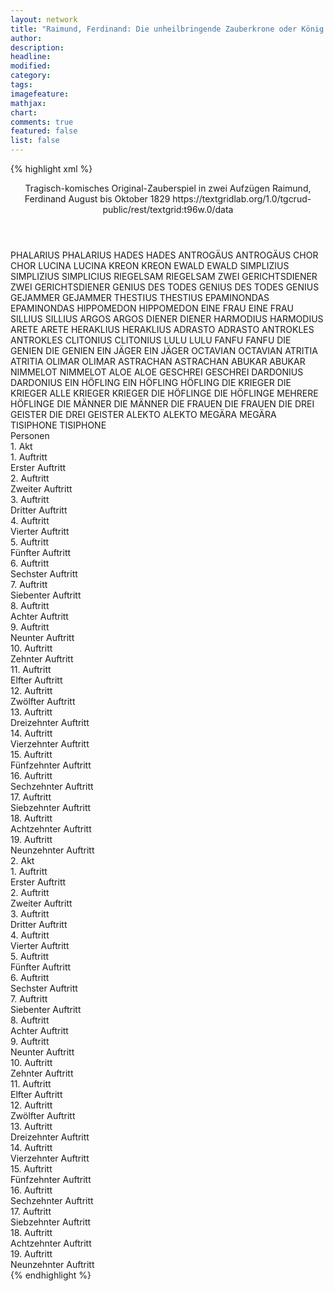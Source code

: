```yaml
---
layout: network
title: "Raimund, Ferdinand: Die unheilbringende Zauberkrone oder König ohne Reich, Held ohne Mut, Schönheit ohne Jugend (1829)"
author:
description:
headline:
modified:
category:
tags:
imagefeature:
mathjax:
chart:
comments: true
featured: false
list: false
---
```

{% highlight xml %}
<?xml-model href="https://raw.githubusercontent.com/DLiNa/project/master/rules/lina.rnc"?><?xml-model href="https://raw.githubusercontent.com/DLiNa/project/master/rules/lina.sch"?>
<play xmlns="http://lina.digital">
  <header>
    <title>Die unheilbringende Zauberkrone oder König ohne Reich, Held ohne Mut, Schönheit ohne Jugend</title>
    <subtitle>Tragisch-komisches Original-Zauberspiel in zwei Aufzügen</subtitle>
    <genretitle/>
    <author>Raimund, Ferdinand</author>
    <date type="print" when="1837"/>
    <date type="premiere" when="1829"/>
    <date type="written" when="1829"> August bis Oktober 1829</date>
    <source>https://textgridlab.org/1.0/tgcrud-public/rest/textgrid:t96w.0/data</source>
  </header>
  <personae>
    <character>
      <name>PHALARIUS</name>
      <alias xml:id="phalarius">
        <name>PHALARIUS</name>
      </alias>
    </character>
    <character>
      <name>HADES</name>
      <alias xml:id="hades">
        <name>HADES</name>
      </alias>
    </character>
    <character>
      <name>ANTROGÄUS</name>
      <alias xml:id="antrogäus">
        <name>ANTROGÄUS</name>
      </alias>
    </character>
    <character>
      <name>CHOR</name>
      <alias xml:id="chor">
        <name>CHOR</name>
      </alias>
    </character>
    <character>
      <name>LUCINA</name>
      <alias xml:id="lucina">
        <name>LUCINA</name>
      </alias>
    </character>
    <character>
      <name>KREON</name>
      <alias xml:id="kreon">
        <name>KREON</name>
      </alias>
    </character>
    <character>
      <name>EWALD</name>
      <alias xml:id="ewald">
        <name>EWALD</name>
      </alias>
    </character>
    <character>
      <name>SIMPLIZIUS</name>
      <alias xml:id="simplizius">
        <name>SIMPLIZIUS</name>
      </alias>
      <alias xml:id="simplicius">
        <name>SIMPLICIUS</name>
      </alias>
    </character>
    <character>
      <name>RIEGELSAM</name>
      <alias xml:id="riegelsam">
        <name>RIEGELSAM</name>
      </alias>
    </character>
    <character>
      <name>ZWEI GERICHTSDIENER</name>
      <alias xml:id="zwei_gerichtsdiener">
        <name>ZWEI GERICHTSDIENER</name>
      </alias>
    </character>
    <character>
      <name>GENIUS DES TODES</name>
      <alias xml:id="genius_des_todes">
        <name>GENIUS DES TODES</name>
      </alias>
      <alias xml:id="genius">
        <name>GENIUS</name>
      </alias>
    </character>
    <character>
      <name>GEJAMMER</name>
      <alias xml:id="gejammer">
        <name>GEJAMMER</name>
      </alias>
    </character>
    <character>
      <name>THESTIUS</name>
      <alias xml:id="thestius">
        <name>THESTIUS</name>
      </alias>
    </character>
    <character>
      <name>EPAMINONDAS</name>
      <alias xml:id="epaminondas">
        <name>EPAMINONDAS</name>
      </alias>
    </character>
    <character>
      <name>HIPPOMEDON</name>
      <alias xml:id="hippomedon">
        <name>HIPPOMEDON</name>
      </alias>
    </character>
    <character>
      <name>EINE FRAU</name>
      <alias xml:id="eine_frau">
        <name>EINE FRAU</name>
      </alias>
    </character>
    <character>
      <name>SILLIUS</name>
      <alias xml:id="sillius">
        <name>SILLIUS</name>
      </alias>
    </character>
    <character>
      <name>ARGOS</name>
      <alias xml:id="argos">
        <name>ARGOS</name>
      </alias>
    </character>
    <character>
      <name>DIENER</name>
      <alias xml:id="diener">
        <name>DIENER</name>
      </alias>
    </character>
    <character>
      <name>HARMODIUS</name>
      <alias xml:id="harmodius">
        <name>HARMODIUS</name>
      </alias>
    </character>
    <character>
      <name>ARETE</name>
      <alias xml:id="arete">
        <name>ARETE</name>
      </alias>
    </character>
    <character>
      <name>HERAKLIUS</name>
      <alias xml:id="heraklius">
        <name>HERAKLIUS</name>
      </alias>
    </character>
    <character>
      <name>ADRASTO</name>
      <alias xml:id="adrasto">
        <name>ADRASTO</name>
      </alias>
    </character>
    <character>
      <name>ANTROKLES</name>
      <alias xml:id="antrokles">
        <name>ANTROKLES</name>
      </alias>
    </character>
    <character>
      <name>CLITONIUS</name>
      <alias xml:id="clitonius">
        <name>CLITONIUS</name>
      </alias>
    </character>
    <character>
      <name>LULU</name>
      <alias xml:id="lulu">
        <name>LULU</name>
      </alias>
    </character>
    <character>
      <name>FANFU</name>
      <alias xml:id="fanfu">
        <name>FANFU</name>
      </alias>
    </character>
    <character>
      <name>DIE GENIEN</name>
      <alias xml:id="die_genien">
        <name>DIE GENIEN</name>
      </alias>
    </character>
    <character>
      <name>EIN JÄGER</name>
      <alias xml:id="ein_jäger">
        <name>EIN JÄGER</name>
      </alias>
    </character>
    <character>
      <name>OCTAVIAN</name>
      <alias xml:id="octavian">
        <name>OCTAVIAN</name>
      </alias>
    </character>
    <character>
      <name>ATRITIA</name>
      <alias xml:id="atritia">
        <name>ATRITIA</name>
      </alias>
    </character>
    <character>
      <name>OLIMAR</name>
      <alias xml:id="olimar">
        <name>OLIMAR</name>
      </alias>
    </character>
    <character>
      <name>ASTRACHAN</name>
      <alias xml:id="astrachan">
        <name>ASTRACHAN</name>
      </alias>
    </character>
    <character>
      <name>ABUKAR</name>
      <alias xml:id="abukar">
        <name>ABUKAR</name>
      </alias>
    </character>
    <character>
      <name>NIMMELOT</name>
      <alias xml:id="nimmelot">
        <name>NIMMELOT</name>
      </alias>
    </character>
    <character>
      <name>ALOE</name>
      <alias xml:id="aloe">
        <name>ALOE</name>
      </alias>
    </character>
    <character>
      <name>GESCHREI</name>
      <alias xml:id="geschrei">
        <name>GESCHREI</name>
      </alias>
    </character>
    <character>
      <name>DARDONIUS</name>
      <alias xml:id="dardonius">
        <name>DARDONIUS</name>
      </alias>
    </character>
    <character>
      <name>EIN HÖFLING</name>
      <alias xml:id="ein_höfling">
        <name>EIN HÖFLING</name>
      </alias>
      <alias xml:id="höfling">
        <name>HÖFLING</name>
      </alias>
    </character>
    <character>
      <name>DIE KRIEGER</name>
      <alias xml:id="die_krieger">
        <name>DIE KRIEGER</name>
      </alias>
      <alias xml:id="alle_krieger">
        <name>ALLE KRIEGER</name>
      </alias>
      <alias xml:id="krieger">
        <name>KRIEGER</name>
      </alias>
    </character>
    <character>
      <name>DIE HÖFLINGE</name>
      <alias xml:id="die_höflinge">
        <name>DIE HÖFLINGE</name>
      </alias>
      <alias xml:id="mehrere_höflinge">
        <name>MEHRERE HÖFLINGE</name>
      </alias>
    </character>
    <character>
      <name>DIE MÄNNER</name>
      <alias xml:id="die_männer">
        <name>DIE MÄNNER</name>
      </alias>
    </character>
    <character>
      <name>DIE FRAUEN</name>
      <alias xml:id="die_frauen">
        <name>DIE FRAUEN</name>
      </alias>
    </character>
    <character>
      <name>DIE DREI GEISTER</name>
      <alias xml:id="die_drei_geister">
        <name>DIE DREI GEISTER</name>
      </alias>
    </character>
    <character>
      <name>ALEKTO</name>
      <alias xml:id="alekto">
        <name>ALEKTO</name>
      </alias>
    </character>
    <character>
      <name>MEGÄRA</name>
      <alias xml:id="megära">
        <name>MEGÄRA</name>
      </alias>
    </character>
    <character>
      <name>TISIPHONE</name>
      <alias xml:id="tisiphone">
        <name>TISIPHONE</name>
      </alias>
    </character>
  </personae>
  <text>
    <div>
      <head>Personen</head>
    </div>
    <div>
      <head>1. Akt</head>
      <div>
        <head>1. Auftritt</head>
        <div>
          <head>Erster Auftritt</head>
          <sp who="#phalarius">
            <amount n="12" unit="speech_acts"/>
            <amount n="578" unit="words"/>
            <amount n="76" unit="lines"/>
            <amount n="3142" unit="chars"/>
          </sp>
          <sp who="#hades">
            <amount n="11" unit="speech_acts"/>
            <amount n="465" unit="words"/>
            <amount n="52" unit="lines"/>
            <amount n="2553" unit="chars"/>
          </sp>
        </div>
      </div>
      <div>
        <head>2. Auftritt</head>
        <div>
          <head>Zweiter Auftritt</head>
          <sp who="#phalarius">
            <amount n="4" unit="speech_acts"/>
            <amount n="317" unit="words"/>
            <amount n="38" unit="lines"/>
            <amount n="1777" unit="chars"/>
          </sp>
          <sp who="#antrogäus">
            <amount n="2" unit="speech_acts"/>
            <amount n="64" unit="words"/>
            <amount n="8" unit="lines"/>
            <amount n="323" unit="chars"/>
          </sp>
          <sp who="#chor">
            <amount n="1" unit="speech_acts"/>
            <amount n="57" unit="words"/>
            <amount n="9" unit="lines"/>
            <amount n="282" unit="chars"/>
          </sp>
        </div>
      </div>
      <div>
        <head>3. Auftritt</head>
        <div>
          <head>Dritter Auftritt</head>
          <sp who="#lucina">
            <amount n="1" unit="speech_acts"/>
            <amount n="148" unit="words"/>
            <amount n="18" unit="lines"/>
            <amount n="784" unit="chars"/>
          </sp>
        </div>
      </div>
      <div>
        <head>4. Auftritt</head>
        <div>
          <head>Vierter Auftritt</head>
          <sp who="#hades">
            <amount n="1" unit="speech_acts"/>
            <amount n="243" unit="words"/>
            <amount n="46" unit="lines"/>
            <amount n="1352" unit="chars"/>
          </sp>
        </div>
      </div>
      <div>
        <head>5. Auftritt</head>
        <div>
          <head>Fünfter Auftritt</head>
          <sp who="#lucina">
            <amount n="12" unit="speech_acts"/>
            <amount n="538" unit="words"/>
            <amount n="59" unit="lines"/>
            <amount n="2969" unit="chars"/>
          </sp>
          <sp who="#kreon">
            <amount n="9" unit="speech_acts"/>
            <amount n="389" unit="words"/>
            <amount n="43" unit="lines"/>
            <amount n="2079" unit="chars"/>
          </sp>
          <sp who="#hades">
            <amount n="9" unit="speech_acts"/>
            <amount n="497" unit="words"/>
            <amount n="55" unit="lines"/>
            <amount n="2771" unit="chars"/>
          </sp>
        </div>
      </div>
      <div>
        <head>6. Auftritt</head>
        <div>
          <head>Sechster Auftritt</head>
          <sp who="#ewald">
            <amount n="8" unit="speech_acts"/>
            <amount n="167" unit="words"/>
            <amount n="5" unit="lines"/>
            <amount n="909" unit="chars"/>
          </sp>
          <sp who="#simplizius">
            <amount n="8" unit="speech_acts"/>
            <amount n="312" unit="words"/>
            <amount n="3" unit="lines"/>
            <amount n="1670" unit="chars"/>
          </sp>
        </div>
      </div>
      <div>
        <head>7. Auftritt</head>
        <div>
          <head>Siebenter Auftritt</head>
          <sp who="#ewald">
            <amount n="7" unit="speech_acts"/>
            <amount n="278" unit="words"/>
            <amount n="28" unit="lines"/>
            <amount n="1518" unit="chars"/>
          </sp>
          <sp who="#lucina">
            <amount n="5" unit="speech_acts"/>
            <amount n="342" unit="words"/>
            <amount n="39" unit="lines"/>
            <amount n="1915" unit="chars"/>
          </sp>
        </div>
      </div>
      <div>
        <head>8. Auftritt</head>
        <div>
          <head>Achter Auftritt</head>
          <sp who="#simplizius">
            <amount n="1" unit="speech_acts"/>
            <amount n="88" unit="words"/>
            <amount n="468" unit="chars"/>
          </sp>
        </div>
      </div>
      <div>
        <head>9. Auftritt</head>
        <div>
          <head>Neunter Auftritt</head>
          <sp who="#ewald">
            <amount n="15" unit="speech_acts"/>
            <amount n="226" unit="words"/>
            <amount n="12" unit="lines"/>
            <amount n="1228" unit="chars"/>
          </sp>
          <sp who="#simplizius">
            <amount n="15" unit="speech_acts"/>
            <amount n="297" unit="words"/>
            <amount n="10" unit="lines"/>
            <amount n="1596" unit="chars"/>
          </sp>
          <sp who="#simplicius">
            <amount n="1" unit="speech_acts"/>
            <amount n="14" unit="words"/>
            <amount n="1" unit="lines"/>
            <amount n="71" unit="chars"/>
          </sp>
          <sp who="#riegelsam">
            <amount n="4" unit="speech_acts"/>
            <amount n="35" unit="words"/>
            <amount n="4" unit="lines"/>
            <amount n="194" unit="chars"/>
          </sp>
        </div>
      </div>
      <div>
        <head>10. Auftritt</head>
        <div>
          <head>Zehnter Auftritt</head>
          <sp who="#riegelsam">
            <amount n="31" unit="speech_acts"/>
            <amount n="549" unit="words"/>
            <amount n="21" unit="lines"/>
            <amount n="3023" unit="chars"/>
          </sp>
          <sp who="#zwei_gerichtsdiener">
            <amount n="1" unit="speech_acts"/>
            <amount n="16" unit="words"/>
            <amount n="1" unit="lines"/>
            <amount n="80" unit="chars"/>
          </sp>
          <sp who="#ewald">
            <amount n="14" unit="speech_acts"/>
            <amount n="180" unit="words"/>
            <amount n="11" unit="lines"/>
            <amount n="1013" unit="chars"/>
          </sp>
          <sp who="#simplizius">
            <amount n="27" unit="speech_acts"/>
            <amount n="212" unit="words"/>
            <amount n="26" unit="lines"/>
            <amount n="1070" unit="chars"/>
          </sp>
        </div>
      </div>
      <div>
        <head>11. Auftritt</head>
        <div>
          <head>Elfter Auftritt</head>
          <sp who="#lucina">
            <amount n="7" unit="speech_acts"/>
            <amount n="159" unit="words"/>
            <amount n="29" unit="lines"/>
            <amount n="874" unit="chars"/>
          </sp>
          <sp who="#genius_des_todes">
            <amount n="1" unit="speech_acts"/>
            <amount n="20" unit="words"/>
            <amount n="4" unit="lines"/>
            <amount n="113" unit="chars"/>
          </sp>
          <sp who="#genius">
            <amount n="5" unit="speech_acts"/>
            <amount n="51" unit="words"/>
            <amount n="10" unit="lines"/>
            <amount n="265" unit="chars"/>
          </sp>
          <sp who="#gejammer">
            <amount n="1" unit="speech_acts"/>
            <amount n="4" unit="words"/>
            <amount n="1" unit="lines"/>
            <amount n="16" unit="chars"/>
          </sp>
        </div>
      </div>
      <div>
        <head>12. Auftritt</head>
        <div>
          <head>Zwölfter Auftritt</head>
          <sp who="#thestius">
            <amount n="3" unit="speech_acts"/>
            <amount n="90" unit="words"/>
            <amount n="2" unit="lines"/>
            <amount n="497" unit="chars"/>
          </sp>
          <sp who="#epaminondas">
            <amount n="2" unit="speech_acts"/>
            <amount n="92" unit="words"/>
            <amount n="1" unit="lines"/>
            <amount n="494" unit="chars"/>
          </sp>
        </div>
      </div>
      <div>
        <head>13. Auftritt</head>
        <div>
          <head>Dreizehnter Auftritt</head>
          <sp who="#hippomedon">
            <amount n="6" unit="speech_acts"/>
            <amount n="63" unit="words"/>
            <amount n="5" unit="lines"/>
            <amount n="348" unit="chars"/>
          </sp>
          <sp who="#ewald">
            <amount n="4" unit="speech_acts"/>
            <amount n="83" unit="words"/>
            <amount n="2" unit="lines"/>
            <amount n="500" unit="chars"/>
          </sp>
          <sp who="#simplizius">
            <amount n="26" unit="speech_acts"/>
            <amount n="479" unit="words"/>
            <amount n="15" unit="lines"/>
            <amount n="2560" unit="chars"/>
          </sp>
          <sp who="#thestius">
            <amount n="4" unit="speech_acts"/>
            <amount n="82" unit="words"/>
            <amount n="2" unit="lines"/>
            <amount n="438" unit="chars"/>
          </sp>
          <sp who="#epaminondas">
            <amount n="14" unit="speech_acts"/>
            <amount n="109" unit="words"/>
            <amount n="13" unit="lines"/>
            <amount n="612" unit="chars"/>
          </sp>
          <sp who="#eine_frau">
            <amount n="1" unit="speech_acts"/>
            <amount n="4" unit="words"/>
            <amount n="1" unit="lines"/>
            <amount n="28" unit="chars"/>
          </sp>
        </div>
      </div>
      <div>
        <head>14. Auftritt</head>
        <div>
          <head>Vierzehnter Auftritt</head>
          <sp who="#sillius">
            <amount n="1" unit="speech_acts"/>
            <amount n="8" unit="words"/>
            <amount n="1" unit="lines"/>
            <amount n="43" unit="chars"/>
          </sp>
          <sp who="#hippomedon #ewald #simplizius #thestius #epaminondas #eine_frau #sillius">
            <amount n="1" unit="speech_acts"/>
            <amount n="4" unit="words"/>
            <amount n="1" unit="lines"/>
            <amount n="20" unit="chars"/>
          </sp>
          <sp who="#epaminondas">
            <amount n="1" unit="speech_acts"/>
            <amount n="27" unit="words"/>
            <amount n="132" unit="chars"/>
          </sp>
        </div>
      </div>
      <div>
        <head>15. Auftritt</head>
        <div>
          <head>Fünfzehnter Auftritt</head>
          <sp who="#argos">
            <amount n="1" unit="speech_acts"/>
            <amount n="10" unit="words"/>
            <amount n="1" unit="lines"/>
            <amount n="58" unit="chars"/>
          </sp>
          <sp who="#epaminondas">
            <amount n="1" unit="speech_acts"/>
            <amount n="18" unit="words"/>
            <amount n="1" unit="lines"/>
            <amount n="87" unit="chars"/>
          </sp>
          <sp who="#simplizius">
            <amount n="3" unit="speech_acts"/>
            <amount n="131" unit="words"/>
            <amount n="1" unit="lines"/>
            <amount n="753" unit="chars"/>
          </sp>
          <sp who="#diener">
            <amount n="2" unit="speech_acts"/>
            <amount n="28" unit="words"/>
            <amount n="1" unit="lines"/>
            <amount n="164" unit="chars"/>
          </sp>
        </div>
      </div>
      <div>
        <head>16. Auftritt</head>
        <div>
          <head>Sechzehnter Auftritt</head>
          <sp who="#thestius">
            <amount n="2" unit="speech_acts"/>
            <amount n="95" unit="words"/>
            <amount n="549" unit="chars"/>
          </sp>
          <sp who="#ewald">
            <amount n="1" unit="speech_acts"/>
            <amount n="10" unit="words"/>
            <amount n="1" unit="lines"/>
            <amount n="46" unit="chars"/>
          </sp>
        </div>
      </div>
      <div>
        <head>17. Auftritt</head>
        <div>
          <head>Siebzehnter Auftritt</head>
          <sp who="#harmodius">
            <amount n="3" unit="speech_acts"/>
            <amount n="89" unit="words"/>
            <amount n="2" unit="lines"/>
            <amount n="534" unit="chars"/>
          </sp>
          <sp who="#thestius">
            <amount n="2" unit="speech_acts"/>
            <amount n="17" unit="words"/>
            <amount n="2" unit="lines"/>
            <amount n="87" unit="chars"/>
          </sp>
          <sp who="#ewald">
            <amount n="2" unit="speech_acts"/>
            <amount n="56" unit="words"/>
            <amount n="1" unit="lines"/>
            <amount n="273" unit="chars"/>
          </sp>
        </div>
      </div>
      <div>
        <head>18. Auftritt</head>
        <div>
          <head>Achtzehnter Auftritt</head>
          <sp who="#arete">
            <amount n="33" unit="speech_acts"/>
            <amount n="399" unit="words"/>
            <amount n="39" unit="lines"/>
            <amount n="2136" unit="chars"/>
          </sp>
          <sp who="#simplizius">
            <amount n="31" unit="speech_acts"/>
            <amount n="417" unit="words"/>
            <amount n="39" unit="lines"/>
            <amount n="2211" unit="chars"/>
          </sp>
        </div>
      </div>
      <div>
        <head>19. Auftritt</head>
        <div>
          <head>Neunzehnter Auftritt</head>
          <sp who="#heraklius">
            <amount n="6" unit="speech_acts"/>
            <amount n="121" unit="words"/>
            <amount n="15" unit="lines"/>
            <amount n="638" unit="chars"/>
          </sp>
          <sp who="#harmodius">
            <amount n="3" unit="speech_acts"/>
            <amount n="72" unit="words"/>
            <amount n="9" unit="lines"/>
            <amount n="356" unit="chars"/>
          </sp>
          <sp who="#ewald">
            <amount n="5" unit="speech_acts"/>
            <amount n="56" unit="words"/>
            <amount n="7" unit="lines"/>
            <amount n="313" unit="chars"/>
          </sp>
          <sp who="#heraklius #harmodius #ewald #adrasto">
            <amount n="2" unit="speech_acts"/>
            <amount n="18" unit="words"/>
            <amount n="2" unit="lines"/>
            <amount n="93" unit="chars"/>
          </sp>
          <sp who="#adrasto">
            <amount n="2" unit="speech_acts"/>
            <amount n="34" unit="words"/>
            <amount n="5" unit="lines"/>
            <amount n="168" unit="chars"/>
          </sp>
        </div>
      </div>
    </div>
    <div>
      <head>2. Akt</head>
      <div>
        <head>1. Auftritt</head>
        <div>
          <head>Erster Auftritt</head>
          <sp who="#antrokles">
            <amount n="8" unit="speech_acts"/>
            <amount n="477" unit="words"/>
            <amount n="2" unit="lines"/>
            <amount n="2589" unit="chars"/>
          </sp>
          <sp who="#clitonius">
            <amount n="6" unit="speech_acts"/>
            <amount n="93" unit="words"/>
            <amount n="4" unit="lines"/>
            <amount n="490" unit="chars"/>
          </sp>
        </div>
      </div>
      <div>
        <head>2. Auftritt</head>
        <div>
          <head>Zweiter Auftritt</head>
          <sp who="#lulu">
            <amount n="10" unit="speech_acts"/>
            <amount n="143" unit="words"/>
            <amount n="9" unit="lines"/>
            <amount n="786" unit="chars"/>
          </sp>
          <sp who="#fanfu">
            <amount n="1" unit="speech_acts"/>
            <amount n="6" unit="words"/>
            <amount n="1" unit="lines"/>
            <amount n="37" unit="chars"/>
          </sp>
          <sp who="#simplizius">
            <amount n="12" unit="speech_acts"/>
            <amount n="496" unit="words"/>
            <amount n="9" unit="lines"/>
            <amount n="2803" unit="chars"/>
          </sp>
          <sp who="#lulu #fanfu">
            <amount n="1" unit="speech_acts"/>
            <amount n="2" unit="words"/>
            <amount n="1" unit="lines"/>
            <amount n="8" unit="chars"/>
          </sp>
          <sp who="#die_genien">
            <amount n="1" unit="speech_acts"/>
            <amount n="4" unit="words"/>
            <amount n="1" unit="lines"/>
            <amount n="25" unit="chars"/>
          </sp>
        </div>
      </div>
      <div>
        <head>3. Auftritt</head>
        <div>
          <head>Dritter Auftritt</head>
          <sp who="#phalarius">
            <amount n="10" unit="speech_acts"/>
            <amount n="608" unit="words"/>
            <amount n="65" unit="lines"/>
            <amount n="3273" unit="chars"/>
          </sp>
          <sp who="#ein_jäger">
            <amount n="2" unit="speech_acts"/>
            <amount n="30" unit="words"/>
            <amount n="3" unit="lines"/>
            <amount n="148" unit="chars"/>
          </sp>
          <sp who="#octavian">
            <amount n="8" unit="speech_acts"/>
            <amount n="334" unit="words"/>
            <amount n="36" unit="lines"/>
            <amount n="1739" unit="chars"/>
          </sp>
        </div>
      </div>
      <div>
        <head>4. Auftritt</head>
        <div>
          <head>Vierter Auftritt</head>
          <sp who="#lucina">
            <amount n="4" unit="speech_acts"/>
            <amount n="329" unit="words"/>
            <amount n="1" unit="lines"/>
            <amount n="1841" unit="chars"/>
          </sp>
          <sp who="#ewald">
            <amount n="3" unit="speech_acts"/>
            <amount n="55" unit="words"/>
            <amount n="1" unit="lines"/>
            <amount n="304" unit="chars"/>
          </sp>
        </div>
      </div>
      <div>
        <head>5. Auftritt</head>
        <div>
          <head>Fünfter Auftritt</head>
          <sp who="#ewald">
            <amount n="19" unit="speech_acts"/>
            <amount n="256" unit="words"/>
            <amount n="15" unit="lines"/>
            <amount n="1304" unit="chars"/>
          </sp>
          <sp who="#atritia">
            <amount n="19" unit="speech_acts"/>
            <amount n="588" unit="words"/>
            <amount n="9" unit="lines"/>
            <amount n="3012" unit="chars"/>
          </sp>
        </div>
      </div>
      <div>
        <head>6. Auftritt</head>
        <div>
          <head>Sechster Auftritt</head>
          <sp who="#ewald">
            <amount n="10" unit="speech_acts"/>
            <amount n="92" unit="words"/>
            <amount n="10" unit="lines"/>
            <amount n="493" unit="chars"/>
          </sp>
          <sp who="#simplizius">
            <amount n="10" unit="speech_acts"/>
            <amount n="313" unit="words"/>
            <amount n="4" unit="lines"/>
            <amount n="1794" unit="chars"/>
          </sp>
        </div>
      </div>
      <div>
        <head>7. Auftritt</head>
        <div>
          <head>Siebenter Auftritt</head>
          <sp who="#olimar">
            <amount n="13" unit="speech_acts"/>
            <amount n="151" unit="words"/>
            <amount n="12" unit="lines"/>
            <amount n="798" unit="chars"/>
          </sp>
          <sp who="#simplizius">
            <amount n="10" unit="speech_acts"/>
            <amount n="175" unit="words"/>
            <amount n="7" unit="lines"/>
            <amount n="947" unit="chars"/>
          </sp>
          <sp who="#astrachan">
            <amount n="14" unit="speech_acts"/>
            <amount n="158" unit="words"/>
            <amount n="12" unit="lines"/>
            <amount n="863" unit="chars"/>
          </sp>
        </div>
      </div>
      <div>
        <head>8. Auftritt</head>
        <div>
          <head>Achter Auftritt</head>
          <sp who="#abukar">
            <amount n="2" unit="speech_acts"/>
            <amount n="19" unit="words"/>
            <amount n="2" unit="lines"/>
            <amount n="101" unit="chars"/>
          </sp>
          <sp who="#astrachan">
            <amount n="1" unit="speech_acts"/>
            <amount n="18" unit="words"/>
            <amount n="101" unit="chars"/>
          </sp>
          <sp who="#olimar">
            <amount n="3" unit="speech_acts"/>
            <amount n="44" unit="words"/>
            <amount n="2" unit="lines"/>
            <amount n="219" unit="chars"/>
          </sp>
          <sp who="#simplizius">
            <amount n="4" unit="speech_acts"/>
            <amount n="38" unit="words"/>
            <amount n="3" unit="lines"/>
            <amount n="201" unit="chars"/>
          </sp>
          <sp who="#nimmelot">
            <amount n="1" unit="speech_acts"/>
            <amount n="7" unit="words"/>
            <amount n="1" unit="lines"/>
            <amount n="44" unit="chars"/>
          </sp>
        </div>
      </div>
      <div>
        <head>9. Auftritt</head>
        <div>
          <head>Neunter Auftritt</head>
          <sp who="#simplizius">
            <amount n="8" unit="speech_acts"/>
            <amount n="693" unit="words"/>
            <amount n="56" unit="lines"/>
            <amount n="3611" unit="chars"/>
          </sp>
          <sp who="#abukar">
            <amount n="3" unit="speech_acts"/>
            <amount n="32" unit="words"/>
            <amount n="3" unit="lines"/>
            <amount n="171" unit="chars"/>
          </sp>
          <sp who="#simplizius #abukar #olimar #astrachan">
            <amount n="1" unit="speech_acts"/>
            <amount n="3" unit="words"/>
            <amount n="1" unit="lines"/>
            <amount n="19" unit="chars"/>
          </sp>
          <sp who="#olimar">
            <amount n="3" unit="speech_acts"/>
            <amount n="21" unit="words"/>
            <amount n="3" unit="lines"/>
            <amount n="88" unit="chars"/>
          </sp>
          <sp who="#astrachan">
            <amount n="2" unit="speech_acts"/>
            <amount n="13" unit="words"/>
            <amount n="2" unit="lines"/>
            <amount n="62" unit="chars"/>
          </sp>
        </div>
      </div>
      <div>
        <head>10. Auftritt</head>
        <div>
          <head>Zehnter Auftritt</head>
          <sp who="#aloe">
            <amount n="13" unit="speech_acts"/>
            <amount n="434" unit="words"/>
            <amount n="6" unit="lines"/>
            <amount n="2271" unit="chars"/>
          </sp>
          <sp who="#ewald">
            <amount n="14" unit="speech_acts"/>
            <amount n="224" unit="words"/>
            <amount n="11" unit="lines"/>
            <amount n="1170" unit="chars"/>
          </sp>
          <sp who="#geschrei">
            <amount n="1" unit="speech_acts"/>
            <amount n="9" unit="words"/>
            <amount n="1" unit="lines"/>
            <amount n="43" unit="chars"/>
          </sp>
        </div>
      </div>
      <div>
        <head>11. Auftritt</head>
        <div>
          <head>Elfter Auftritt</head>
          <sp who="#simplizius">
            <amount n="15" unit="speech_acts"/>
            <amount n="451" unit="words"/>
            <amount n="13" unit="lines"/>
            <amount n="2466" unit="chars"/>
          </sp>
          <sp who="#ewald">
            <amount n="13" unit="speech_acts"/>
            <amount n="140" unit="words"/>
            <amount n="12" unit="lines"/>
            <amount n="730" unit="chars"/>
          </sp>
          <sp who="#geschrei">
            <amount n="1" unit="speech_acts"/>
            <amount n="6" unit="words"/>
            <amount n="1" unit="lines"/>
            <amount n="30" unit="chars"/>
          </sp>
        </div>
      </div>
      <div>
        <head>12. Auftritt</head>
        <div>
          <head>Zwölfter Auftritt</head>
          <sp who="#dardonius">
            <amount n="27" unit="speech_acts"/>
            <amount n="338" unit="words"/>
            <amount n="22" unit="lines"/>
            <amount n="1899" unit="chars"/>
          </sp>
          <sp who="#ein_höfling">
            <amount n="2" unit="speech_acts"/>
            <amount n="21" unit="words"/>
            <amount n="2" unit="lines"/>
            <amount n="105" unit="chars"/>
          </sp>
          <sp who="#simplizius">
            <amount n="28" unit="speech_acts"/>
            <amount n="580" unit="words"/>
            <amount n="15" unit="lines"/>
            <amount n="3139" unit="chars"/>
          </sp>
          <sp who="#olimar">
            <amount n="4" unit="speech_acts"/>
            <amount n="28" unit="words"/>
            <amount n="4" unit="lines"/>
            <amount n="138" unit="chars"/>
          </sp>
          <sp who="#abukar">
            <amount n="1" unit="speech_acts"/>
            <amount n="5" unit="words"/>
            <amount n="1" unit="lines"/>
            <amount n="22" unit="chars"/>
          </sp>
          <sp who="#die_krieger">
            <amount n="2" unit="speech_acts"/>
            <amount n="6" unit="words"/>
            <amount n="2" unit="lines"/>
            <amount n="32" unit="chars"/>
          </sp>
          <sp who="#dardonius #ein_höfling #simplizius #olimar #abukar #die_krieger #ewald #alle_krieger #chor">
            <amount n="2" unit="speech_acts"/>
            <amount n="7" unit="words"/>
            <amount n="2" unit="lines"/>
            <amount n="41" unit="chars"/>
          </sp>
          <sp who="#ewald">
            <amount n="11" unit="speech_acts"/>
            <amount n="207" unit="words"/>
            <amount n="6" unit="lines"/>
            <amount n="1086" unit="chars"/>
          </sp>
          <sp who="#alle_krieger">
            <amount n="1" unit="speech_acts"/>
            <amount n="7" unit="words"/>
            <amount n="1" unit="lines"/>
            <amount n="46" unit="chars"/>
          </sp>
          <sp who="#höfling">
            <amount n="2" unit="speech_acts"/>
            <amount n="12" unit="words"/>
            <amount n="2" unit="lines"/>
            <amount n="63" unit="chars"/>
          </sp>
          <sp who="#mehrere_höflinge #ein_höfling">
            <amount n="1" unit="speech_acts"/>
            <amount n="3" unit="words"/>
            <amount n="1" unit="lines"/>
            <amount n="10" unit="chars"/>
          </sp>
          <sp who="#krieger">
            <amount n="1" unit="speech_acts"/>
            <amount n="3" unit="words"/>
            <amount n="1" unit="lines"/>
            <amount n="18" unit="chars"/>
          </sp>
          <sp who="#chor">
            <amount n="1" unit="speech_acts"/>
            <amount n="26" unit="words"/>
            <amount n="4" unit="lines"/>
            <amount n="112" unit="chars"/>
          </sp>
          <sp who="#die_höflinge #ein_höfling">
            <amount n="1" unit="speech_acts"/>
            <amount n="7" unit="words"/>
            <amount n="1" unit="lines"/>
            <amount n="47" unit="chars"/>
          </sp>
        </div>
      </div>
      <div>
        <head>13. Auftritt</head>
        <div>
          <head>Dreizehnter Auftritt</head>
          <sp who="#aloe">
            <amount n="1" unit="speech_acts"/>
            <amount n="128" unit="words"/>
            <amount n="680" unit="chars"/>
          </sp>
        </div>
      </div>
      <div>
        <head>14. Auftritt</head>
        <div>
          <head>Vierzehnter Auftritt</head>
          <sp who="#ewald">
            <amount n="15" unit="speech_acts"/>
            <amount n="249" unit="words"/>
            <amount n="12" unit="lines"/>
            <amount n="1338" unit="chars"/>
          </sp>
          <sp who="#aloe">
            <amount n="12" unit="speech_acts"/>
            <amount n="265" unit="words"/>
            <amount n="7" unit="lines"/>
            <amount n="1451" unit="chars"/>
          </sp>
          <sp who="#atritia">
            <amount n="10" unit="speech_acts"/>
            <amount n="106" unit="words"/>
            <amount n="7" unit="lines"/>
            <amount n="539" unit="chars"/>
          </sp>
          <sp who="#lulu">
            <amount n="2" unit="speech_acts"/>
            <amount n="14" unit="words"/>
            <amount n="2" unit="lines"/>
            <amount n="75" unit="chars"/>
          </sp>
        </div>
      </div>
      <div>
        <head>15. Auftritt</head>
        <div>
          <head>Fünfzehnter Auftritt</head>
          <sp who="#dardonius">
            <amount n="1" unit="speech_acts"/>
            <amount n="24" unit="words"/>
            <amount n="115" unit="chars"/>
          </sp>
        </div>
      </div>
      <div>
        <head>16. Auftritt</head>
        <div>
          <head>Sechzehnter Auftritt</head>
          <sp who="#simplizius">
            <amount n="18" unit="speech_acts"/>
            <amount n="343" unit="words"/>
            <amount n="14" unit="lines"/>
            <amount n="1825" unit="chars"/>
          </sp>
          <sp who="#dardonius">
            <amount n="19" unit="speech_acts"/>
            <amount n="337" unit="words"/>
            <amount n="16" unit="lines"/>
            <amount n="1852" unit="chars"/>
          </sp>
          <sp who="#die_männer">
            <amount n="2" unit="speech_acts"/>
            <amount n="11" unit="words"/>
            <amount n="2" unit="lines"/>
            <amount n="68" unit="chars"/>
          </sp>
          <sp who="#die_frauen">
            <amount n="3" unit="speech_acts"/>
            <amount n="24" unit="words"/>
            <amount n="3" unit="lines"/>
            <amount n="101" unit="chars"/>
          </sp>
          <sp who="#simplizius #dardonius #die_männer #die_frauen #ewald #lucina #aloe">
            <amount n="2" unit="speech_acts"/>
            <amount n="7" unit="words"/>
            <amount n="2" unit="lines"/>
            <amount n="35" unit="chars"/>
          </sp>
          <sp who="#ewald">
            <amount n="2" unit="speech_acts"/>
            <amount n="21" unit="words"/>
            <amount n="2" unit="lines"/>
            <amount n="128" unit="chars"/>
          </sp>
          <sp who="#simplizius #dardonius #die_männer #die_frauen #ewald #lucina #aloe">
            <amount n="2" unit="speech_acts"/>
            <amount n="8" unit="words"/>
            <amount n="2" unit="lines"/>
            <amount n="41" unit="chars"/>
          </sp>
          <sp who="#simplicius">
            <amount n="1" unit="speech_acts"/>
            <amount n="21" unit="words"/>
            <amount n="1" unit="lines"/>
            <amount n="94" unit="chars"/>
          </sp>
          <sp who="#lucina">
            <amount n="1" unit="speech_acts"/>
            <amount n="38" unit="words"/>
            <amount n="198" unit="chars"/>
          </sp>
          <sp who="#aloe">
            <amount n="2" unit="speech_acts"/>
            <amount n="19" unit="words"/>
            <amount n="2" unit="lines"/>
            <amount n="93" unit="chars"/>
          </sp>
        </div>
      </div>
      <div>
        <head>17. Auftritt</head>
        <div>
          <head>Siebzehnter Auftritt</head>
          <sp who="#lucina">
            <amount n="4" unit="speech_acts"/>
            <amount n="147" unit="words"/>
            <amount n="21" unit="lines"/>
            <amount n="822" unit="chars"/>
          </sp>
          <sp who="#kreon">
            <amount n="2" unit="speech_acts"/>
            <amount n="24" unit="words"/>
            <amount n="3" unit="lines"/>
            <amount n="139" unit="chars"/>
          </sp>
          <sp who="#tisiphone #alekto #megära">
            <amount n="1" unit="speech_acts"/>
            <amount n="22" unit="words"/>
            <amount n="3" unit="lines"/>
            <amount n="111" unit="chars"/>
          </sp>
        </div>
      </div>
      <div>
        <head>18. Auftritt</head>
        <div>
          <head>Achtzehnter Auftritt</head>
          <sp who="#phalarius">
            <amount n="12" unit="speech_acts"/>
            <amount n="396" unit="words"/>
            <amount n="50" unit="lines"/>
            <amount n="2160" unit="chars"/>
          </sp>
          <sp who="#antrokles">
            <amount n="1" unit="speech_acts"/>
            <amount n="8" unit="words"/>
            <amount n="1" unit="lines"/>
            <amount n="48" unit="chars"/>
          </sp>
          <sp who="#die_drei_geister">
            <amount n="2" unit="speech_acts"/>
            <amount n="23" unit="words"/>
            <amount n="3" unit="lines"/>
            <amount n="131" unit="chars"/>
          </sp>
          <sp who="#alekto">
            <amount n="4" unit="speech_acts"/>
            <amount n="23" unit="words"/>
            <amount n="4" unit="lines"/>
            <amount n="125" unit="chars"/>
          </sp>
          <sp who="#megära">
            <amount n="2" unit="speech_acts"/>
            <amount n="8" unit="words"/>
            <amount n="2" unit="lines"/>
            <amount n="48" unit="chars"/>
          </sp>
          <sp who="#die_drei_geister">
            <amount n="5" unit="speech_acts"/>
            <amount n="45" unit="words"/>
            <amount n="7" unit="lines"/>
            <amount n="247" unit="chars"/>
          </sp>
          <sp who="#tisiphone">
            <amount n="1" unit="speech_acts"/>
            <amount n="3" unit="words"/>
            <amount n="1" unit="lines"/>
            <amount n="17" unit="chars"/>
          </sp>
          <sp who="#hades">
            <amount n="2" unit="speech_acts"/>
            <amount n="41" unit="words"/>
            <amount n="4" unit="lines"/>
            <amount n="211" unit="chars"/>
          </sp>
        </div>
      </div>
      <div>
        <head>19. Auftritt</head>
        <div>
          <head>Neunzehnter Auftritt</head>
          <sp who="#atritia #kreon #ewald #simplizius #lucina">
            <amount n="3" unit="speech_acts"/>
            <amount n="22" unit="words"/>
            <amount n="3" unit="lines"/>
            <amount n="103" unit="chars"/>
          </sp>
          <sp who="#kreon">
            <amount n="5" unit="speech_acts"/>
            <amount n="115" unit="words"/>
            <amount n="9" unit="lines"/>
            <amount n="594" unit="chars"/>
          </sp>
          <sp who="#ewald">
            <amount n="2" unit="speech_acts"/>
            <amount n="20" unit="words"/>
            <amount n="2" unit="lines"/>
            <amount n="113" unit="chars"/>
          </sp>
          <sp who="#simplizius">
            <amount n="5" unit="speech_acts"/>
            <amount n="74" unit="words"/>
            <amount n="4" unit="lines"/>
            <amount n="393" unit="chars"/>
          </sp>
          <sp who="#lucina">
            <amount n="5" unit="speech_acts"/>
            <amount n="142" unit="words"/>
            <amount n="17" unit="lines"/>
            <amount n="767" unit="chars"/>
          </sp>
        </div>
      </div>
    </div>
  </text>
</play>
{% endhighlight %}